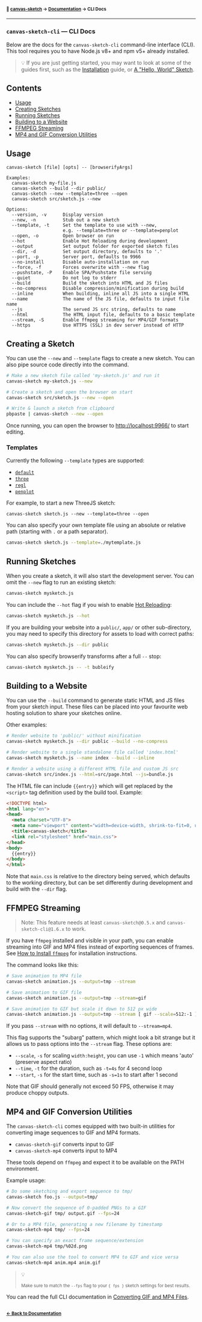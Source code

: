 #### <sup>:closed_book: [canvas-sketch](../README.md) → [Documentation](./README.md) → CLI Docs</sup>

---

### `canvas-sketch-cli` — CLI Docs

Below are the docs for the `canvas-sketch-cli` command-line interface (CLI). This tool requires you to have Node.js v8+ and npm v5+ already installed.

> :bulb: If you are just getting started, you may want to look at some of the guides first, such as the [Installation](./installation.md) guide, or [A "Hello, World" Sketch](./hello-world.md).

## Contents

- [Usage](#usage)
- [Creating Sketches](#creating-sketches)
- [Running Sketches](#running-sketches)
- [Building to a Website](#building-to-a-website)
- [FFMPEG Streaming](#ffmpeg-streaming)
- [MP4 and GIF Conversion Utilities](#mp4-and-gif-conversion-utilities)

## Usage

```
canvas-sketch [file] [opts] -- [browserifyArgs]

Examples:
  canvas-sketch my-file.js
  canvas-sketch --build --dir public/
  canvas-sketch --new --template=three --open
  canvas-sketch src/sketch.js --new

Options:
  --version, -v      Display version
  --new, -n          Stub out a new sketch
  --template, -t     Set the template to use with --new,
                     e.g. --template=three or --template=penplot
  --open, -o         Open browser on run
  --hot              Enable Hot Reloading during development
  --output           Set output folder for exported sketch files
  --dir, -d          Set output directory, defaults to '.'
  --port, -p         Server port, defaults to 9966
  --no-install       Disable auto-installation on run
  --force, -f        Forces overwrite with --new flag
  --pushstate, -P    Enable SPA/Pushstate file serving
  --quiet            Do not log to stderr
  --build            Build the sketch into HTML and JS files
  --no-compress      Disable compression/minification during build
  --inline           When building, inline all JS into a single HTML
  --name             The name of the JS file, defaults to input file name
  --js               The served JS src string, defaults to name
  --html             The HTML input file, defaults to a basic template
  --stream, -S       Enable ffmpeg streaming for MP4/GIF formats
  --https            Use HTTPS (SSL) in dev server instead of HTTP
```

## Creating a Sketch

You can use the `--new` and `--template` flags to create a new sketch. You can also pipe source code directly into the command.

```sh
# Make a new sketch file called 'my-sketch.js' and run it
canvas-sketch my-sketch.js --new

# Create a sketch and open the browser on start
canvas-sketch src/sketch.js --new --open

# Write & launch a sketch from clipboard
pbpaste | canvas-sketch --new --open
```

Once running, you can open the browser to [http://localhost:9966/](http://localhost:9966/) to start editing.

### Templates

Currently the following `--template` types are supported:

- [`default`](https://github.com/mattdesl/canvas-sketch-cli/blob/master/src/templates/default.js)
- [`three`](https://github.com/mattdesl/canvas-sketch-cli/blob/master/src/templates/three.js)
- [`regl`](https://github.com/mattdesl/canvas-sketch-cli/blob/master/src/templates/regl.js)
- [`penplot`](https://github.com/mattdesl/canvas-sketch-cli/blob/master/src/templates/penplot.js)

For example, to start a new ThreeJS sketch:

```
canvas-sketch sketch.js --new --template=three --open
```

You can also specify your own template file using an absolute or relative path (starting with `.` or a path separator).

```sh
canvas-sketch sketch.js --template=./mytemplate.js
```

## Running Sketches

When you create a sketch, it will also start the development server. You can omit the `--new` flag to run an existing sketch:

```sh
canvas-sketch mysketch.js
```

You can include the `--hot` flag if you wish to enable [Hot Reloading](./hot-reloading.md):

```sh
canvas-sketch mysketch.js --hot
```

If you are building your website into a `public/`, `app/` or other sub-directory, you may need to specify this directory for assets to load with correct paths:

```sh
canvas-sketch mysketch.js --dir public
```

You can also specify browserify transforms after a full `--` stop:

```sh
canvas-sketch mysketch.js -- -t bubleify
```

## Building to a Website

You can use the `--build` command to generate static HTML and JS files from your sketch input. These files can be placed into your favourite web hosting solution to share your sketches online.

Other examples:

```sh
# Render website to 'public/' without minification
canvas-sketch mysketch.js --dir public --build --no-compress

# Render website to a single standalone file called 'index.html'
canvas-sketch mysketch.js --name index --build --inline

# Render a website using a different HTML file and custom JS src
canvas-sketch src/index.js --html=src/page.html --js=bundle.js
```

The HTML file can include `{{entry}}` which will get replaced by the `<script>` tag definition used by the build tool. Example:

```html
<!DOCTYPE html>
<html lang="en">
<head>
  <meta charset="UTF-8">
  <meta name="viewport" content="width=device-width, shrink-to-fit=0, user-scalable=no, minimum-scale=1.0, maximum-scale=1.0">
  <title>canvas-sketch</title>
  <link rel="stylesheet" href="main.css">
</head>
<body>
  {{entry}}
</body>
</html>
```

Note that `main.css` is relative to the directory being served, which defaults to the working directory, but can be set differently during development and build with the `--dir` flag.

## FFMPEG Streaming

> Note: This feature needs at least `canvas-sketch@0.5.x` and `canvas-sketch-cli@1.6.x` to work.

If you have `ffmpeg` installed and visible in your path, you can enable streaming into GIF and MP4 files instead of exporting sequences of frames. See [How to Install `ffmpeg`](./troubleshooting.md#installing-ffmpeg-for-animation-sequences) for installation instructions.

The command looks like this:

```sh
# Save animation to MP4 file
canvas-sketch animation.js --output=tmp --stream

# Save animation to GIF file
canvas-sketch animation.js --output=tmp --stream=gif

# Save animation to GIF but scale it down to 512 px wide
canvas-sketch animation.js --output=tmp --stream [ gif --scale=512:-1 ]
```

If you pass `--stream` with no options, it will default to `--stream=mp4`.

This flag supports the "subarg" pattern, which might look a bit strange but it allows us to pass options into the `--stream` flag. These options are:

- `--scale`, `-s` for scaling `width:height`, you can use `-1` which means 'auto' (preserve aspect ratio)
- `--time`, `-t` for the duration, such as `-t=4s` for 4 second loop
- `--start`, `-s` for the start time, such as `-s=1s` to start after 1 second

Note that GIF should generally not exceed 50 FPS, otherwise it may produce choppy outputs.

## MP4 and GIF Conversion Utilities

The `canvas-sketch-cli` comes equipped with two built-in utilities for converting image sequences to GIF and MP4 formats.

- `canvas-sketch-gif` converts input to GIF
- `canvas-sketch-mp4` converts input to MP4

These tools depend on `ffmpeg` and expect it to be available on the PATH environment.

Example usage:

```sh
# Do some sketching and export sequence to tmp/
canvas-sketch foo.js --output=tmp/

# Now convert the sequence of 0-padded PNGs to a GIF
canvas-sketch-gif tmp/ output.gif --fps=24

# Or to a MP4 file, generating a new filename by timestamp
canvas-sketch-mp4 tmp/ --fps=24

# You can specify an exact frame sequence/extension
canvas-sketch-mp4 tmp/%02d.png

# You can also use the tool to convert MP4 to GIF and vice versa
canvas-sketch-mp4 anim.mp4 anim.gif
```

> :bulb:  
>
> <sup>Make sure to match the `--fps` flag to your `{ fps }` sketch settings for best results.</sup>

You can read the full CLI documentation in [Converting GIF and MP4 Files](./cli.md#converting-gif-and-mp4-files).

## 

#### <sup>[← Back to Documentation](./README.md)